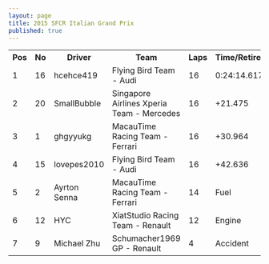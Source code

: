 ```yaml
---
layout: page
title: 2015 SFCR Italian Grand Prix
published: true
---
```


<font size="2">
<table>
  <tr>
    <th>Pos</th>
    <th>No</th>
    <th>Driver</th>
    <th>Team</th>
    <th>Laps</th>
    <th>Time/Retired</th>
    <th>Grid</th>
  </tr>
  <tr>
    <td>1</td>
    <td>16</td>
    <td>hcehce419</td>
    <td>Flying Bird Team - Audi</td>
    <td>16</td>
    <td>0:24:14.617</td>
    <td>5</td>
  </tr>
  <tr>
    <td>2</td>
    <td>20</td>
    <td>SmallBubble</td>
    <td>Singapore Airlines Xperia Team - Mercedes</td>
    <td>16</td>
    <td>+21.475</td>
    <td>4</td>
  </tr>
  <tr>
    <td>3</td>
    <td>1</td>
    <td>ghgyyukg</td>
    <td>MacauTime Racing Team - Ferrari</td>
    <td>16</td>
    <td>+30.964</td>
    <td>2</td>
  </tr>
  <tr>
    <td>4</td>
    <td>15</td>
    <td>lovepes2010</td>
    <td>Flying Bird Team - Audi</td>
    <td>16</td>
    <td>+42.636</td>
    <td>3</td>
  </tr>
  <tr>
    <td>5</td>
    <td>2</td>
    <td>Ayrton Senna</td>
    <td>MacauTime Racing Team - Ferrari</td>
    <td>14</td>
    <td>Fuel</td>
    <td>1</td>
  </tr>
  <tr>
    <td>6</td>
    <td>12</td>
    <td>HYC</td>
    <td>XiatStudio Racing Team - Renault</td>
    <td>12</td>
    <td>Engine</td>
    <td>7</td>
  </tr>
  <tr>
    <td>7</td>
    <td>9</td>
    <td>Michael Zhu</td>
    <td>Schumacher1969 GP - Renault</td>
    <td>4</td>
    <td>Accident</td>
    <td>6</td>
  </tr>
</table>
</font>